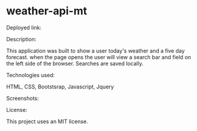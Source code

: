 # weather-api-mt

Deployed link: 


Description:

This application was built to show a user today's weather and a five day forecast. when the page opens the user will view a search bar and field on the left side of the browser. Searches are saved locally. 

Technologies used: 

HTML, CSS, Bootstsrap, Javascript, Jquery 

Screenshots:


License:

This project uses an MIT license. 

